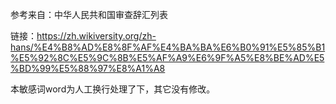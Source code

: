 参考来自：中华人民共和国审查辞汇列表

链接：https://zh.wikiversity.org/zh-hans/%E4%B8%AD%E8%8F%AF%E4%BA%BA%E6%B0%91%E5%85%B1%E5%92%8C%E5%9C%8B%E5%AF%A9%E6%9F%A5%E8%BE%AD%E5%BD%99%E5%88%97%E8%A1%A8


本敏感词word为人工换行处理了下，其它没有修改。
